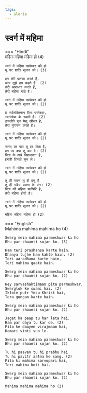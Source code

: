 ```yaml
---
tags:
  - Gloria
---
```



  
# स्वर्ग में महिमा  

=== "Hindi"  
    महिमा महिमा महिमा हो (4)  

    स्वर्ग में महिमा परमेश्वर की हो  
    भू पर शांति सुजन को। (3)  

    हम तेरी प्रशंसा करते हैं,  
    धन्य तुझे हम कहते हैं। (2)  
    तेरी आराधना करते हैं,  
    तेरी महिमा गाते हैं।  

    स्वर्ग में महिमा परमेश्वर की हो  
    भू पर शांति सुजन को। (2)  

    हे सर्वशक्तिमान् पिता परमेश्वर,  
    स्वर्गलोक के स्वामी है। (2)  
    इकलौते पुत्र येसु खीस्त है,  
    तेरा गुणगान करते हैं।  

    स्वर्ग में महिमा परमेश्वर की हो  
    भू पर शांति सुजन को। (2)  

    जगत् का पाप तू हर लेता है,  
    हम पर दया तू कर दे। (2)  
    पिता के दायें विराजमान है,  
    हमारी विनती सुन ले।  

    स्वर्ग में महिमा परमेश्वर की हो  
    भू पर शांति सुजन को। (2)  

    तू ही पावन तू ही प्रभु है  
    तू ही पवित्र आत्मा के संग। (2)  
    पिता की महिमा सर्वोपरि है,  
    तेरी महिमा होती है।  

    स्वर्ग में महिमा परमेश्वर की हो  
    भू पर शांति सुजन को। (2)  

    महिमा महिमा महिमा हो (2)  

=== "English"  
    Mahima mahima mahima ho (4)  

    Swarg mein mahima parmeshwar ki ho  
    Bhu par shaanti sujan ko. (3)  

    Ham teri prashansa karte hain,  
    Dhanya tujhe ham kahte hain. (2)  
    Teri aaradhana karte hain,  
    Teri mahima gaate hain.  

    Swarg mein mahima parmeshwar ki ho  
    Bhu par shaanti sujan ko. (2)  

    Hey sarvashaktimaan pita parmeshwar,  
    Swarglok ke swami hai. (2)  
    Iklote putr Yesu Khrist hai,  
    Tera gungan karte hain.  

    Swarg mein mahima parmeshwar ki ho  
    Bhu par shaanti sujan ko. (2)  

    Jagat ka paap tu har leta hai,  
    Ham par daya tu kar de. (2)  
    Pita ke daayen virajmaan hai,  
    Hamari vinti sun le.  

    Swarg mein mahima parmeshwar ki ho  
    Bhu par shaanti sujan ko. (2)  

    Tu hi paavan tu hi prabhu hai  
    Tu hi pavitr aatma ke sang. (2)  
    Pita ki mahima sarvopari hai,  
    Teri mahima hoti hai.  

    Swarg mein mahima parmeshwar ki ho  
    Bhu par shaanti sujan ko. (2)  

    Mahima mahima mahima ho (2)  